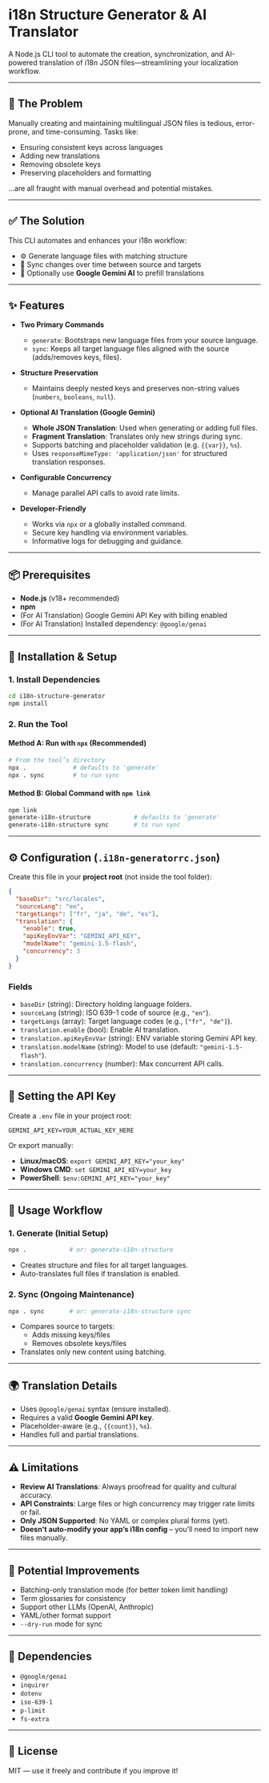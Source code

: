 # i18n Structure Generator & AI Translator

A Node.js CLI tool to automate the creation, synchronization, and AI-powered translation of i18n JSON files—streamlining your localization workflow.

---

## 🚩 The Problem

Manually creating and maintaining multilingual JSON files is tedious, error-prone, and time-consuming. Tasks like:

- Ensuring consistent keys across languages
- Adding new translations
- Removing obsolete keys
- Preserving placeholders and formatting

...are all fraught with manual overhead and potential mistakes.

---

## ✅ The Solution

This CLI automates and enhances your i18n workflow:

- ⚙️ Generate language files with matching structure
- 🔁 Sync changes over time between source and targets
- 🤖 Optionally use **Google Gemini AI** to prefill translations

---

## ✨ Features

- **Two Primary Commands**
  - `generate`: Bootstraps new language files from your source language.
  - `sync`: Keeps all target language files aligned with the source (adds/removes keys, files).
  
- **Structure Preservation**
  - Maintains deeply nested keys and preserves non-string values (`numbers`, `booleans`, `null`).

- **Optional AI Translation (Google Gemini)**
  - **Whole JSON Translation**: Used when generating or adding full files.
  - **Fragment Translation**: Translates only new strings during sync.
  - Supports batching and placeholder validation (e.g. `{{var}}`, `%s`).
  - Uses `responseMimeType: 'application/json'` for structured translation responses.

- **Configurable Concurrency**
  - Manage parallel API calls to avoid rate limits.

- **Developer-Friendly**
  - Works via `npx` or a globally installed command.
  - Secure key handling via environment variables.
  - Informative logs for debugging and guidance.

---

## 📦 Prerequisites

- **Node.js** (v18+ recommended)
- **npm**
- (For AI Translation) Google Gemini API Key with billing enabled
- (For AI Translation) Installed dependency: `@google/genai`

---

## 🚀 Installation & Setup

### 1. Install Dependencies

```bash
cd i18n-structure-generator
npm install
```

### 2. Run the Tool

#### Method A: Run with `npx` (Recommended)

```bash
# From the tool’s directory
npx .             # defaults to 'generate'
npx . sync        # to run sync
```

#### Method B: Global Command with `npm link`

```bash
npm link
generate-i18n-structure            # defaults to 'generate'
generate-i18n-structure sync       # to run sync
```

---

## ⚙️ Configuration (`.i18n-generatorrc.json`)

Create this file in your **project root** (not inside the tool folder):

```json
{
  "baseDir": "src/locales",
  "sourceLang": "en",
  "targetLangs": ["fr", "ja", "de", "es"],
  "translation": {
    "enable": true,
    "apiKeyEnvVar": "GEMINI_API_KEY",
    "modelName": "gemini-1.5-flash",
    "concurrency": 3
  }
}
```

### Fields

- `baseDir` (string): Directory holding language folders.
- `sourceLang` (string): ISO 639-1 code of source (e.g., `"en"`).
- `targetLangs` (array): Target language codes (e.g., `["fr", "de"]`).
- `translation.enable` (bool): Enable AI translation.
- `translation.apiKeyEnvVar` (string): ENV variable storing Gemini API key.
- `translation.modelName` (string): Model to use (default: `"gemini-1.5-flash"`).
- `translation.concurrency` (number): Max concurrent API calls.

---

## 🔐 Setting the API Key

Create a `.env` file in your project root:

```env
GEMINI_API_KEY=YOUR_ACTUAL_KEY_HERE
```

Or export manually:

- **Linux/macOS**: `export GEMINI_API_KEY="your_key"`
- **Windows CMD**: `set GEMINI_API_KEY=your_key`
- **PowerShell**: `$env:GEMINI_API_KEY="your_key"`

---

## 🧪 Usage Workflow

### 1. Generate (Initial Setup)

```bash
npx .            # or: generate-i18n-structure
```

- Creates structure and files for all target languages.
- Auto-translates full files if translation is enabled.

### 2. Sync (Ongoing Maintenance)

```bash
npx . sync       # or: generate-i18n-structure sync
```

- Compares source to targets:
  - Adds missing keys/files
  - Removes obsolete keys/files
- Translates only new content using batching.

---

## 🌍 Translation Details

- Uses `@google/genai` syntax (ensure installed).
- Requires a valid **Google Gemini API key**.
- Placeholder-aware (e.g., `{{count}}`, `%s`).
- Handles full and partial translations.

---

## ⚠️ Limitations

- **Review AI Translations**: Always proofread for quality and cultural accuracy.
- **API Constraints**: Large files or high concurrency may trigger rate limits or fail.
- **Only JSON Supported**: No YAML or complex plural forms (yet).
- **Doesn't auto-modify your app’s i18n config** – you’ll need to import new files manually.

---

## 🔮 Potential Improvements

- Batching-only translation mode (for better token limit handling)
- Term glossaries for consistency
- Support other LLMs (OpenAI, Anthropic)
- YAML/other format support
- `--dry-run` mode for sync

---

## 🧰 Dependencies

- `@google/genai`
- `inquirer`
- `dotenv`
- `iso-639-1`
- `p-limit`
- `fs-extra`

---

## 📜 License

MIT — use it freely and contribute if you improve it!
